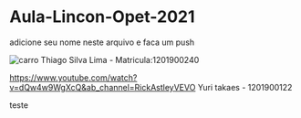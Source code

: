 # Aula-Lincon-Opet-2021

adicione seu nome neste arquivo e faca um push

![carro](https://www.e-farsas.com/wp-content/uploads/carro.gif)
Thiago Silva Lima - Matricula:1201900240

https://www.youtube.com/watch?v=dQw4w9WgXcQ&ab_channel=RickAstleyVEVO
Yuri takaes - 1201900122

teste
